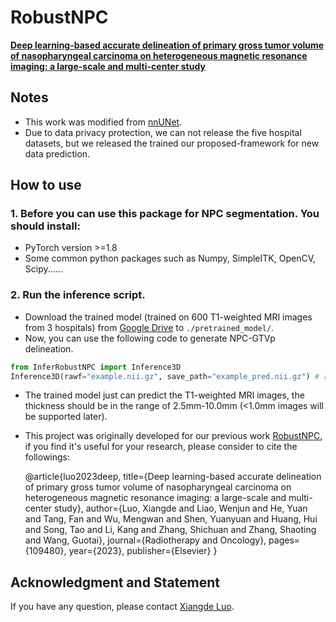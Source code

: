 # RobustNPC
[**Deep learning-based accurate delineation of primary gross tumor volume of nasopharyngeal carcinoma on heterogeneous magnetic resonance imaging: a large-scale and multi-center study**](https://www.sciencedirect.com/science/article/pii/S016781402300018X)

## Notes
* This work was modified from [nnUNet](https://github.com/MIC-DKFZ/nnUNet).
* Due to data privacy protection, we can not release the five hospital datasets, but we released the trained our proposed-framework for new data prediction.

## How to use
### 1. Before you can use this package for NPC segmentation. You should install:
* PyTorch version >=1.8
* Some common python packages such as Numpy, SimpleITK, OpenCV, Scipy......
### 2. Run the inference script.
* Download the trained model (trained on 600 T1-weighted MRI images from 3 hospitals) from [Google Drive](https://drive.google.com/drive/folders/1gapzMiF5c_-lBhI02xXPCWfYY21A9hhy) to ``./pretrained_model/``.
* Now, you can use the following code to generate NPC-GTVp delineation.
```python
from InferRobustNPC import Inference3D
Inference3D(rawf="example.nii.gz", save_path="example_pred.nii.gz") # rawf is the path of input image; save_path is the path of prediction.
```
* The trained model just can predict the T1-weighted MRI images, the thickness should be in the range of 2.5mm-10.0mm (<1.0mm images will be supported later). 

* This project was originally developed for our previous work [RobustNPC](https://www.sciencedirect.com/science/article/pii/S016781402300018X), if you find it's useful for your research, please consider to cite the followings:

    @article{luo2023deep,
    title={Deep learning-based accurate delineation of primary gross tumor volume of nasopharyngeal carcinoma on heterogeneous magnetic resonance imaging: a large-scale and multi-center study},
    author={Luo, Xiangde and Liao, Wenjun and He, Yuan and Tang, Fan and Wu, Mengwan and Shen, Yuanyuan and Huang, Hui and Song, Tao and Li, Kang and Zhang, Shichuan and Zhang, Shaoting and Wang, Guotai},
    journal={Radiotherapy and Oncology},
    pages={109480},
    year={2023},
    publisher={Elsevier}
    }


## Acknowledgment and Statement
If you have any question, please contact [Xiangde Luo](https://luoxd1996.github.io).


